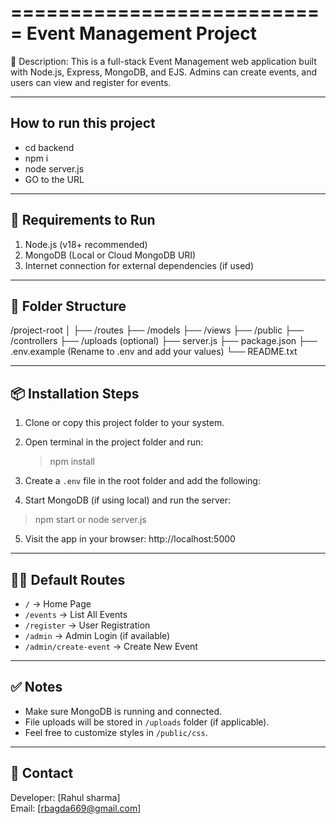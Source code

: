 ===========================
 Event Management Project
===========================

📌 Description:
This is a full-stack Event Management web application built with Node.js, Express, MongoDB, and EJS. Admins can create events, and users can view and register for events.

---------------------------
How to run this project 
---------------------------

- cd backend 
- npm i
- node server.js
- GO to the URL 

---------------------------
🔧 Requirements to Run
---------------------------

1. Node.js (v18+ recommended)
2. MongoDB (Local or Cloud MongoDB URI)
3. Internet connection for external dependencies (if used)

---------------------------
📁 Folder Structure
---------------------------

/project-root
│
├── /routes
├── /models
├── /views
├── /public
├── /controllers
├── /uploads        (optional)
├── server.js
├── package.json
├── .env.example    (Rename to .env and add your values)
└── README.txt

---------------------------
📦 Installation Steps
---------------------------

1. Clone or copy this project folder to your system.

2. Open terminal in the project folder and run:
   > npm install

3. Create a `.env` file in the root folder and add the following:


4. Start MongoDB (if using local) and run the server:
> npm start
or
> node server.js

5. Visit the app in your browser:
http://localhost:5000

---------------------------
👨‍💻 Default Routes
---------------------------

- `/` → Home Page
- `/events` → List All Events
- `/register` → User Registration
- `/admin` → Admin Login (if available)
- `/admin/create-event` → Create New Event

---------------------------
✅ Notes
---------------------------

- Make sure MongoDB is running and connected.
- File uploads will be stored in `/uploads` folder (if applicable).
- Feel free to customize styles in `/public/css`.

---------------------------
📧 Contact
---------------------------

Developer: [Rahul sharma]  
Email: [rbagda669@gmail.com]


